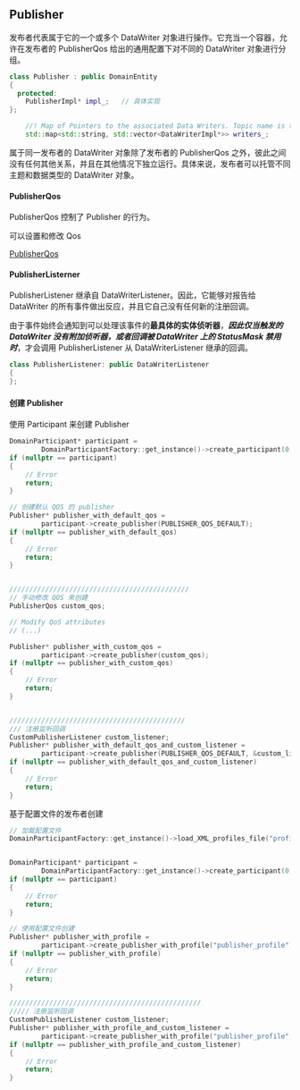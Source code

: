 ## Publisher

发布者代表属于它的一个或多个 DataWriter 对象进行操作。它充当一个容器，允许在发布者的 PublisherQos 给出的通用配置下对不同的 DataWriter 对象进行分组。



```c++
class Publisher : public DomainEntity
{
  protected:
  	PublisherImpl* impl_;	// 具体实现
};
```



```c++
    //! Map of Pointers to the associated Data Writers. Topic name is the key.
    std::map<std::string, std::vector<DataWriterImpl*>> writers_;
```

属于同一发布者的 DataWriter 对象除了发布者的 PublisherQos 之外，彼此之间没有任何其他关系，并且在其他情况下独立运行。具体来说，发布者可以托管不同主题和数据类型的 DataWriter 对象。

#### PublisherQos

PublisherQos 控制了 Publisher 的行为。

可以设置和修改 Qos

[PublisherQos](https://fast-dds.docs.eprosima.com/en/latest/fastdds/dds_layer/publisher/publisher/publisher.html)

#### PublisherListerner

PublisherListener 继承自 DataWriterListener。因此，它能够对报告给 DataWriter 的所有事件做出反应，并且它自己没有任何新的注册回调。

由于事件始终会通知到可以处理该事件的**最具体的实体侦听器**，***因此仅当触发的 DataWriter 没有附加侦听器，或者回调被 DataWriter 上的 StatusMask 禁用时***，才会调用 PublisherListener 从 DataWriterListener 继承的回调。

```c++
class PublisherListener: public DataWriterListener
{
};
```

#### 创建 Publisher

使用 Participant 来创建 Publisher

```c++
DomainParticipant* participant =
        DomainParticipantFactory::get_instance()->create_participant(0, PARTICIPANT_QOS_DEFAULT);
if (nullptr == participant)
{
    // Error
    return;
}

// 创建默认 QOS 的 publisher
Publisher* publisher_with_default_qos =
        participant->create_publisher(PUBLISHER_QOS_DEFAULT);
if (nullptr == publisher_with_default_qos)
{
    // Error
    return;
}


/////////////////////////////////////////////
// 手动修改 QOS 来创建
PublisherQos custom_qos;

// Modify QoS attributes
// (...)

Publisher* publisher_with_custom_qos =
        participant->create_publisher(custom_qos);
if (nullptr == publisher_with_custom_qos)
{
    // Error
    return;
}


////////////////////////////////////////////
/// 注册监听回调
CustomPublisherListener custom_listener;
Publisher* publisher_with_default_qos_and_custom_listener =
        participant->create_publisher(PUBLISHER_QOS_DEFAULT, &custom_listener);
if (nullptr == publisher_with_default_qos_and_custom_listener)
{
    // Error
    return;
}
```

基于配置文件的发布者创建

```c++
// 加载配置文件
DomainParticipantFactory::get_instance()->load_XML_profiles_file("profiles.xml");


DomainParticipant* participant =
        DomainParticipantFactory::get_instance()->create_participant(0, PARTICIPANT_QOS_DEFAULT);
if (nullptr == participant)
{
    // Error
    return;
}

// 使用配置文件创建
Publisher* publisher_with_profile =
        participant->create_publisher_with_profile("publisher_profile");
if (nullptr == publisher_with_profile)
{
    // Error
    return;
}

////////////////////////////////////////////////
///// 注册监听回调
CustomPublisherListener custom_listener;
Publisher* publisher_with_profile_and_custom_listener =
        participant->create_publisher_with_profile("publisher_profile", &custom_listener);
if (nullptr == publisher_with_profile_and_custom_listener)
{
    // Error
    return;
}
```

